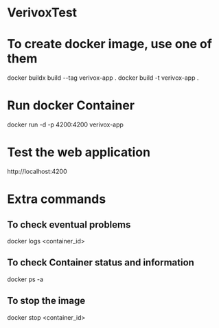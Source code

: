 # VerivoxTest 

# To create docker image, use one of them
docker buildx build --tag verivox-app .
docker build -t verivox-app .


# Run docker Container
<!-- docker run -d -p 8080:80 verivox-app . -->
docker run -d -p 4200:4200 verivox-app

# Test the web application
http://localhost:4200



# Extra commands
## To check eventual problems
docker logs <container_id>

## To check Container status and information
docker ps -a

## To stop the image
docker stop <container_id>
